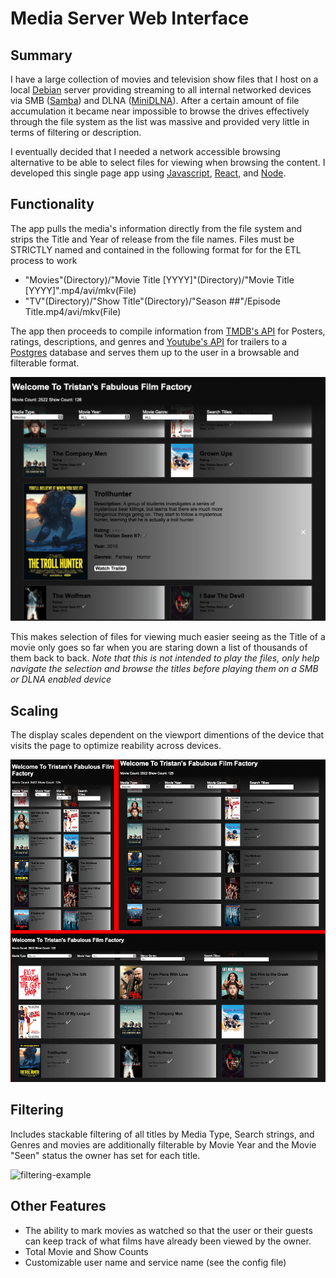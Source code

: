# Media Server Web Interface

## Summary
I have a large collection of movies and television show files that I host on a local [Debian](https://www.debian.org) server providing streaming to all internal networked devices via SMB ([Samba](https://www.samba.org)) and DLNA ([MiniDLNA](https://help.ubuntu.com/community/MiniDLNA)). After a certain amount of file accumulation it became near impossible to browse the drives effectively through the file system as the list was massive and provided very little in terms of filtering or description.

I eventually decided that I needed a network accessible browsing alternative to be able to select files for viewing when browsing the content. I developed this single page app using [Javascript](https://www.javascript.com), [React](https://reactjs.org), and [Node](https://nodejs.org/en/).

## Functionality
The app pulls the media's information directly from the file system and strips the Title and Year of release from the file names. Files must be STRICTLY named and contained in the following format for for the ETL process to work

- "Movies"(Directory)/"Movie Title [YYYY]"(Directory)/"Movie Title [YYYY]".mp4/avi/mkv(File)
- "TV"(Directory)/"Show Title"(Directory)/"Season ##"/Episode Title.mp4/avi/mkv(File)

The app then proceeds to compile information from [TMDB's API](https://developers.themoviedb.org/3/getting-started/introduction) for Posters, ratings, descriptions, and genres and [Youtube's API](https://developers.google.com/youtube/v3) for trailers to a [Postgres](https://www.postgresql.org) database and serves them up to the user in a browsable and filterable format.

![expanded-info-example](/img/expanded-information-example.png)

This makes selection of files for viewing much easier seeing as the Title of a movie only goes so far when you are staring down a list of thousands of them back to back. _Note that this is not intended to play the files, only help navigate the selection and browse the titles before playing them on a SMB or DLNA enabled device_

## Scaling
The display scales dependent on the viewport dimentions of the device that visits the page to optimize reability across devices.

![Scaling-Example](/img/scaling-example.png)

## Filtering
Includes stackable filtering of all titles by Media Type, Search strings, and Genres and movies are additionally filterable by Movie Year and the Movie "Seen" status the owner has set for each title.

![filtering-example](/img/filtering-example.gif)

## Other Features
- The ability to mark movies as watched so that the user or their guests can keep track of what films have already been viewed by the owner.
- Total Movie and Show Counts
- Customizable user name and service name (see the config file)
